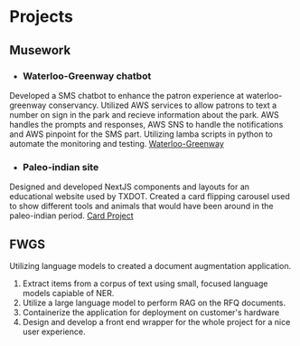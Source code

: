 # Projects

## Musework

- ### Waterloo-Greenway chatbot
Developed a SMS chatbot to enhance the patron experience at waterloo-greenway conservancy.
Utilized AWS services to allow patrons to text a number on sign in the park and recieve information about the park.
AWS handles the prompts and responses, AWS SNS to handle the notifications and AWS pinpoint for the SMS part. Utilizing lamba scripts in python to automate the monitoring and testing.
[Waterloo-Greenway](https://waterloogreenway.org/)

- ### Paleo-indian site
Designed and developed NextJS components and layouts for an educational website used by TXDOT.
Created a card flipping carousel used to show different tools and animals that would have been around in the paleo-indian period.
[Card Project](https://cards.danmyers.net)

## FWGS

Utilizing language models to created a document augmentation application.

1) Extract items from a corpus of text using small, focused language models capiable of NER.
2) Utilize a large language model to perform RAG on the RFQ documents.
3) Containerize the application for deployment on customer's hardware
4) Design and develop a front end wrapper for the whole project for a nice user experience.